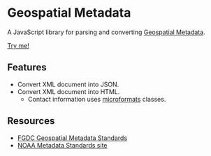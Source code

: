 ﻿Geospatial Metadata
===================

A JavaScript library for parsing and converting [Geospatial Metadata].

[Try me!](http://wsdot-gis.github.io/geospatialMetadata/)

Features
--------

* Convert XML document into JSON.
* Convert XML document into HTML.
    * Contact information uses [microformats] classes.

Resources
---------
* [FGDC Geospatial Metadata Standards](http://www.fgdc.gov/metadata/geospatial-metadata-standards)
* [NOAA Metadata Standards site](http://www.ncddc.noaa.gov/metadata-standards/)

[ArcGIS metadata format]:http://desktop.arcgis.com/en/desktop/latest/manage-data/metadata/the-arcgis-metadata-format.htm
[CSDGM]:http://www.fgdc.gov/metadata/geospatial-metadata-standards#csdgm
[FGDC]:http://www.fgdc.gov/metadata
[Geospatial Metadata]:http://www.fgdc.gov/metadata/geospatial-metadata-standards
[microformats]:http://microformats.org/
